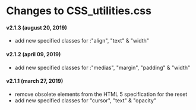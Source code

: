 # Changes to CSS_utilities.css

#### v2.1.3 (august 20, 2019)
 - add new specified classes for :"align", "text" & "width"

#### v2.1.2 (april 09, 2019)
 - add new specified classes for :"medias", "margin", "padding" & "width"

#### v2.1.1 (march 27, 2019)
 - remove obsolete elements from the HTML 5 specification for the reset
 - add new specified classes for "cursor", "text" & "opacity"